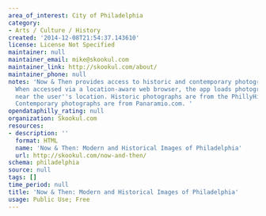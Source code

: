 ```yaml
---
area_of_interest: City of Philadelphia
category:
- Arts / Culture / History
created: '2014-12-08T21:54:37.143610'
license: License Not Specified
maintainer: null
maintainer_email: mike@skookul.com
maintainer_link: http://skookul.com/about/
maintainer_phone: null
notes: 'Now & Then provides access to historic and contemporary photographs of Philadelphia.
  When accessed via a location-aware web browser, the app loads photographs taken
  near the user''s location. Historic photographs are from the PhillyHistory.org database.
  Contemporary photographs are from Panaramio.com. '
opendataphilly_rating: null
organization: Skookul.com
resources:
- description: ''
  format: HTML
  name: 'Now & Then: Modern and Historical Images of Philadelphia'
  url: http://skookul.com/now-and-then/
schema: philadelphia
source: null
tags: []
time_period: null
title: 'Now & Then: Modern and Historical Images of Philadelphia'
usage: Public Use; Free
---
```

